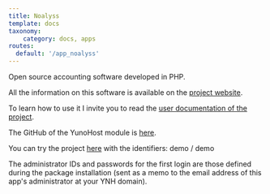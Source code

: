 ```yaml
---
title: Noalyss
template: docs
taxonomy:
    category: docs, apps
routes:
  default: '/app_noalyss'
---
```


Open source accounting software developed in PHP.

All the information on this software is available on the [project website](http://www.noalyss.eu).

To learn how to use it I invite you to read the [user documentation of the project](https://www.noalyss.eu/?page_id=1031).

The GitHub of the YunoHost module is [here](https://github.com/YunoHost-Apps/noalyss_ynh_ynh).

You can try the project [here](http://demo.noalyss.eu/index.php) with the identifiers: demo / demo

The administrator IDs and passwords for the first login are those defined during the package installation (sent as a memo to the email address of this app's administrator at your YNH domain). 
